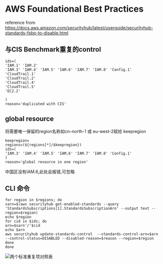 # AWS Foundational Best Practices
reference from https://docs.aws.amazon.com/securityhub/latest/userguide/securityhub-standards-fsbp-to-disable.html
## 与CIS Benchmark重复的control
```
ids=(
'IAM.1' 'IAM.2'
'IAM.3' 'IAM.4' 'IAM.5' 'IAM.6' 'IAM.7' 'IAM.8' 'Config.1'
'CloudTrail.1' 
'CloudTrail.2'
'CloudTrail.4'
'CloudTrail.5'
'EC2.2'

)
reason='duplicated with CIS'
```
## global resource
将需要唯一保留的region名称如cn-north-1 或 eu-west-2赋给 keepregion
```
keepregion=
regions=(${regions[*]/$keepregion}) 
ids=(
'IAM.3' 'IAM.4' 'IAM.5' 'IAM.6' 'IAM.7' 'IAM.8' 'Config.1'
)
reason='global resource in one region'
```
中国区没有IAM.6,此处会报错,可忽略


## CLI 命令
```
for region in $regions; do
sarn=$(aws securityhub get-enabled-standards --query 'StandardsSubscriptions[1].StandardsSubscriptionArn' --output text --region=$region)
echo $region
for cid in $ids; do
arn=$sarn'/'$cid
echo $arn
aws securityhub update-standards-control  --standards-control-arn=$arn --control-status=DISABLED --disabled-reason=$reason --region=$region
done
done
```
![两个标准重复项对照表](https://github.com/jessicawyc/securityhub-standard-disable/blob/main/similarcontrols.png)

